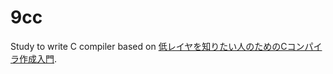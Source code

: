 # 9cc

Study to write C compiler based on [低レイヤを知りたい人のためのCコンパイラ作成入門](https://www.sigbus.info/compilerbook).
